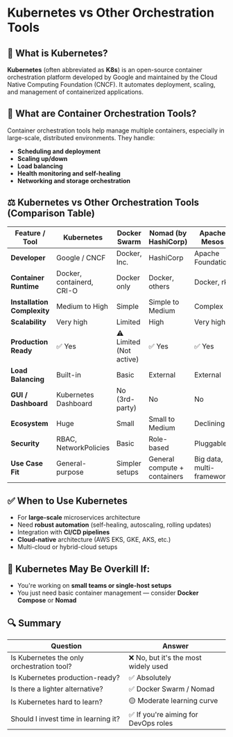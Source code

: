 
# Kubernetes vs Other Orchestration Tools

## 🧠 What is Kubernetes?
**Kubernetes** (often abbreviated as **K8s**) is an open-source container orchestration platform developed by Google and maintained by the Cloud Native Computing Foundation (CNCF). It automates deployment, scaling, and management of containerized applications.

## 🔧 What are Container Orchestration Tools?
Container orchestration tools help manage multiple containers, especially in large-scale, distributed environments. They handle:
- **Scheduling and deployment**
- **Scaling up/down**
- **Load balancing**
- **Health monitoring and self-healing**
- **Networking and storage orchestration**

## ⚖️ Kubernetes vs Other Orchestration Tools (Comparison Table)

| Feature / Tool             | Kubernetes                  | Docker Swarm                 | Nomad (by HashiCorp)       | Apache Mesos               | OpenShift                    |
|---------------------------|-----------------------------|------------------------------|-----------------------------|-----------------------------|------------------------------|
| **Developer**              | Google / CNCF               | Docker, Inc.                 | HashiCorp                   | Apache Foundation           | Red Hat                      |
| **Container Runtime**      | Docker, containerd, CRI-O   | Docker only                  | Docker, others              | Docker, rkt                 | CRI-O, Docker                |
| **Installation Complexity**| Medium to High              | Simple                       | Simple to Medium            | Complex                     | High                         |
| **Scalability**            | Very high                   | Limited                      | High                        | Very high                   | High                         |
| **Production Ready**       | ✅ Yes                      | ⚠️ Limited (Not active)      | ✅ Yes                      | ✅ Yes                      | ✅ Yes                        |
| **Load Balancing**         | Built-in                    | Basic                        | External                    | External                    | Built-in                     |
| **GUI / Dashboard**        | Kubernetes Dashboard        | No (3rd-party)               | No                          | No                          | Web Console (GUI)            |
| **Ecosystem**              | Huge                        | Small                        | Small to Medium             | Declining                   | Strong                       |
| **Security**               | RBAC, NetworkPolicies       | Basic                        | Role-based                  | Pluggable                   | Advanced security            |
| **Use Case Fit**           | General-purpose             | Simpler setups               | General compute + containers| Big data, multi-framework   | Enterprise-grade Kubernetes  |

## ✅ When to Use Kubernetes
- For **large-scale** microservices architecture
- Need **robust automation** (self-healing, autoscaling, rolling updates)
- Integration with **CI/CD pipelines**
- **Cloud-native** architecture (AWS EKS, GKE, AKS, etc.)
- Multi-cloud or hybrid-cloud setups

## 🚫 Kubernetes May Be Overkill If:
- You're working on **small teams or single-host setups**
- You just need basic container management — consider **Docker Compose** or **Nomad**

## 🔍 Summary

| Question                          | Answer                               |
|----------------------------------|--------------------------------------|
| Is Kubernetes the only orchestration tool? | ❌ No, but it's the most widely used |
| Is Kubernetes production-ready?  | ✅ Absolutely                         |
| Is there a lighter alternative?  | ✅ Docker Swarm / Nomad               |
| Is Kubernetes hard to learn?     | 🟡 Moderate learning curve            |
| Should I invest time in learning it? | ✅ If you're aiming for DevOps roles |
